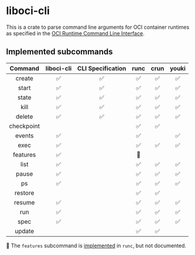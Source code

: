 # liboci-cli

This is a crate to parse command line arguments for OCI container
runtimes as specified in the [OCI Runtime Command Line
Interface](https://github.com/opencontainers/runtime-tools/blob/master/docs/command-line-interface.md).

## Implemented subcommands

| Command    | liboci-cli | CLI Specification | runc | crun | youki |
| :--------: | :--------: | :---------------: | :--: | :--: | :---: |
| create     | ✅         | ✅                | ✅   | ✅   | ✅    |
| start      | ✅         | ✅                | ✅   | ✅   | ✅    |
| state      | ✅         | ✅                | ✅   | ✅   | ✅    |
| kill       | ✅         | ✅                | ✅   | ✅   | ✅    |
| delete     | ✅         | ✅                | ✅   | ✅   | ✅    |
| checkpoint |            |                   | ✅   | ✅   |       |
| events     | ✅         |                   | ✅   |      | ✅    |
| exec       | ✅         |                   | ✅   | ✅   | ✅    |
| features   | ✅         |                   | 🏴   |     |      |
| list       | ✅         |                   | ✅   | ✅   | ✅    |
| pause      | ✅         |                   | ✅   | ✅   | ✅    |
| ps         | ✅         |                   | ✅   | ✅   | ✅    |
| restore    |            |                   | ✅   | ✅   |       |
| resume     | ✅         |                   | ✅   | ✅   | ✅    |
| run        | ✅         |                   | ✅   | ✅   | ✅    |
| spec       | ✅         |                   | ✅   | ✅   | ✅    |
| update     |            |                   | ✅   | ✅   |       |

🏴 The `features` subcommand is [implemented](https://github.com/opencontainers/runc/pull/3296)
in `runc`, but not documented.

